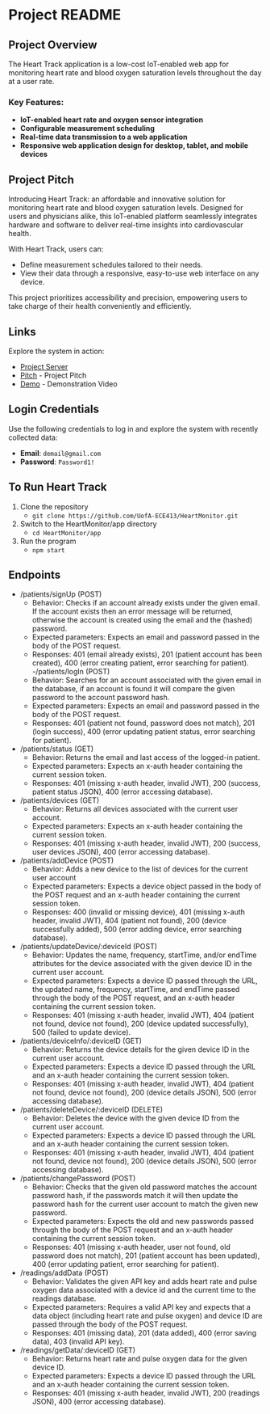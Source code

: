# Project README

## Project Overview
The Heart Track application is a low-cost IoT-enabled web app for monitoring heart rate and blood oxygen saturation levels throughout the day at a user rate.

### Key Features:
- **IoT-enabled heart rate and oxygen sensor integration**
- **Configurable measurement scheduling**
- **Real-time data transmission to a web application**
- **Responsive web application design for desktop, tablet, and mobile devices**

## Project Pitch
Introducing Heart Track: an affordable and innovative solution for monitoring heart rate and blood oxygen saturation levels. Designed for users and physicians alike, this IoT-enabled platform seamlessly integrates hardware and software to deliver real-time insights into cardiovascular health.

With Heart Track, users can:
- Define measurement schedules tailored to their needs.
- View their data through a responsive, easy-to-use web interface on any device.

This project prioritizes accessibility and precision, empowering users to take charge of their health conveniently and efficiently.

## Links
Explore the system in action:
- [Project Server](http://ec2-3-19-120-243.us-east-2.compute.amazonaws.com:3000)
- [Pitch](https://youtu.be/b3MiENMf4rY) - Project Pitch
- [Demo](https://youtu.be/dJEOM3U_T4M) - Demonstration Video

## Login Credentials
Use the following credentials to log in and explore the system with recently collected data:

- **Email**: `demail@gmail.com`
- **Password**: `Password1!`

## To Run Heart Track
1. Clone the repository
    * ```git clone https://github.com/UofA-ECE413/HeartMonitor.git```
2. Switch to the HeartMonitor/app directory
    * ```cd HeartMonitor/app```
3. Run the program
    * ```npm start```

## Endpoints
- /patients/signUp (POST)
    - Behavior: Checks if an account already exists under the given email. If the account exists then an error message will be returned, otherwise the account is created using the email and the (hashed) password.
    - Expected parameters: Expects an email and password passed in the body of the POST request.
    - Responses: 401 (email already exists), 201 (patient account has been created), 400 (error creating patient, error searching for patient).
-/patients/logIn (POST)
    - Behavior: Searches for an account associated with the given email in the database, if an account is found it will compare the given password to the account password hash.
    - Expected parameters: Expects an email and password passed in the body of the POST request.
    - Responses: 401 (patient not found, password does not match), 201 (login success), 400 (error updating patient status, error searching for patient).
- /patients/status (GET)
    - Behavior: Returns the email and last access of the logged-in patient.
    - Expected parameters: Expects an x-auth header containing the current session token.
    - Responses: 401 (missing x-auth header, invalid JWT), 200 (success, patient status JSON), 400 (error accessing database).
- /patients/devices (GET)
    - Behavior: Returns all devices associated with the current user account.
    - Expected parameters: Expects an x-auth header containing the current session token.
    - Responses: 401 (missing x-auth header, invalid JWT), 200 (success, user devices JSON), 400 (error accessing database).
- /patients/addDevice (POST)
    - Behavior: Adds a new device to the list of devices for the current user account
    - Expected parameters: Expects a device object passed in the body of the POST request and an x-auth header containing the current session token.
    - Responses: 400 (invalid or missing device), 401 (missing x-auth header, invalid JWT), 404 (patient not found), 200 (device successfully added), 500 (error adding device, error searching database).
- /patients/updateDevice/:deviceId (POST)
    - Behavior: Updates the name, frequency, startTime, and/or endTime attributes for the device associated with the given device ID in the current user account.
    - Expected parameters: Expects a device ID passed through the URL, the updated name, frequency, startTime, and endTime passed through the body of the POST request, and an x-auth header containing the current session token.
    - Responses: 401 (missing x-auth header, invalid JWT), 404 (patient not found, device not found), 200 (device updated successfully), 500 (failed to update device).
- /patients/deviceInfo/:deviceID (GET)
    - Behavior: Returns the device details for the given device ID in the current user account.
    - Expected parameters: Expects a device ID passed through the URL and an x-auth header containing the current session token.
    - Responses: 401 (missing x-auth header, invalid JWT), 404 (patient not found, device not found), 200 (device details JSON), 500 (error accessing database).
- /patients/deleteDevice/:deviceID (DELETE)
    - Behavior: Deletes the device with the given device ID from the current user account.
    - Expected parameters: Expects a device ID passed through the URL and an x-auth header containing the current session token.
    - Responses: 401 (missing x-auth header, invalid JWT), 404 (patient not found, device not found), 200 (device details JSON), 500 (error accessing database).
- /patients/changePassword (POST)
    - Behavior: Checks that the given old password matches the account password hash, if the passwords match it will then update the password hash for the current user account to match the given new password.
    - Expected parameters: Expects the old and new passwords passed through the body of the POST request and an x-auth header containing the current session token.
    - Responses: 401 (missing x-auth header, user not found, old password does not match), 201 (patient account has been updated), 400 (error updating patient, error searching for patient).
- /readings/addData (POST)
    - Behavior: Validates the given API key and adds heart rate and pulse oxygen data associated with a device id and the current time to the readings database.
    - Expected parameters: Requires a valid API key and expects that a data object (including heart rate and pulse oxygen) and device ID are passed through the body of the POST request.
    - Responses: 401 (missing data), 201 (data added), 400 (error saving data), 403 (invalid API key).
- /readings/getData/:deviceID (GET)
    - Behavior: Returns heart rate and pulse oxygen data for the given device ID.
    - Expected parameters: Expects a device ID passed through the URL and an x-auth header containing the current session token.
    - Responses: 401 (missing x-auth header, invalid JWT), 200 (readings JSON), 400 (error accessing database).
